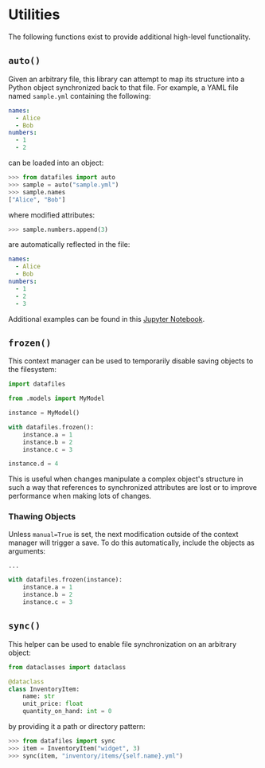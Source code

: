 # Utilities

The following functions exist to provide additional high-level functionality.

## `auto()`

Given an arbitrary file, this library can attempt to map its structure into a Python object synchronized back to that file. For example, a YAML file named `sample.yml` containing the following:

```yaml
names:
  - Alice
  - Bob
numbers:
  - 1
  - 2
```

can be loaded into an object:

```python
>>> from datafiles import auto
>>> sample = auto("sample.yml")
>>> sample.names
["Alice", "Bob"]
```

where modified attributes:

```python
>>> sample.numbers.append(3)
```

are automatically reflected in the file:

```yaml hl_lines='7'
names:
  - Alice
  - Bob
numbers:
  - 1
  - 2
  - 3
```

Additional examples can be found in this [Jupyter Notebook](https://github.com/jacebrowning/datafiles/blob/main/notebooks/file_inference.ipynb).

## `frozen()`

This context manager can be used to temporarily disable saving objects to the filesystem:

```python
import datafiles

from .models import MyModel

instance = MyModel()

with datafiles.frozen():
    instance.a = 1
    instance.b = 2
    instance.c = 3

instance.d = 4

```

This is useful when changes manipulate a complex object's structure in such a way that references to synchronized attributes are lost or to improve performance when making lots of changes.

### Thawing Objects

Unless `manual=True` is set, the next modification outside of the context manager will trigger a save. To do this automatically, include the objects as arguments:

```python
...

with datafiles.frozen(instance):
    instance.a = 1
    instance.b = 2
    instance.c = 3
```

## `sync()`

This helper can be used to enable file synchronization on an arbitrary object:

```python
from dataclasses import dataclass

@dataclass
class InventoryItem:
    name: str
    unit_price: float
    quantity_on_hand: int = 0
```

by providing it a path or directory pattern:

```python
>>> from datafiles import sync
>>> item = InventoryItem("widget", 3)
>>> sync(item, "inventory/items/{self.name}.yml")
```
